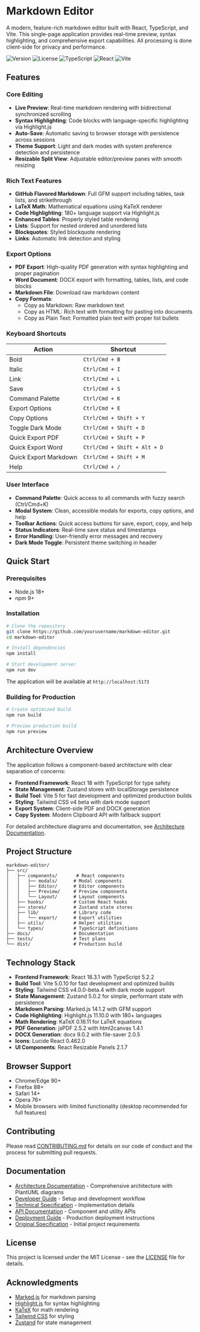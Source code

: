 # Markdown Editor

A modern, feature-rich markdown editor built with React, TypeScript, and Vite. This single-page application provides real-time preview, syntax highlighting, and comprehensive export capabilities. All processing is done client-side for privacy and performance.

![Version](https://img.shields.io/badge/version-1.0.0-blue.svg)
![License](https://img.shields.io/badge/license-MIT-green.svg)
![TypeScript](https://img.shields.io/badge/typescript-%5E5.2.2-blue.svg)
![React](https://img.shields.io/badge/react-%5E18.3.1-blue.svg)
![Vite](https://img.shields.io/badge/vite-%5E5.0.10-blue.svg)

## Features

### Core Editing
- **Live Preview**: Real-time markdown rendering with bidirectional synchronized scrolling
- **Syntax Highlighting**: Code blocks with language-specific highlighting via Highlight.js
- **Auto-Save**: Automatic saving to browser storage with persistence across sessions
- **Theme Support**: Light and dark modes with system preference detection and persistence
- **Resizable Split View**: Adjustable editor/preview panes with smooth resizing

### Rich Text Features
- **GitHub Flavored Markdown**: Full GFM support including tables, task lists, and strikethrough
- **LaTeX Math**: Mathematical equations using KaTeX renderer
- **Code Highlighting**: 180+ language support via Highlight.js
- **Enhanced Tables**: Properly styled table rendering
- **Lists**: Support for nested ordered and unordered lists
- **Blockquotes**: Styled blockquote rendering
- **Links**: Automatic link detection and styling

### Export Options
- **PDF Export**: High-quality PDF generation with syntax highlighting and proper pagination
- **Word Document**: DOCX export with formatting, tables, lists, and code blocks
- **Markdown File**: Download raw markdown content
- **Copy Formats**: 
  - Copy as Markdown: Raw markdown text
  - Copy as HTML: Rich text with formatting for pasting into documents
  - Copy as Plain Text: Formatted plain text with proper list bullets

### Keyboard Shortcuts
| Action | Shortcut |
|--------|----------|
| Bold | `Ctrl/Cmd + B` |
| Italic | `Ctrl/Cmd + I` |
| Link | `Ctrl/Cmd + L` |
| Save | `Ctrl/Cmd + S` |
| Command Palette | `Ctrl/Cmd + K` |
| Export Options | `Ctrl/Cmd + E` |
| Copy Options | `Ctrl/Cmd + Shift + Y` |
| Toggle Dark Mode | `Ctrl/Cmd + Shift + D` |
| Quick Export PDF | `Ctrl/Cmd + Shift + P` |
| Quick Export Word | `Ctrl/Cmd + Shift + Alt + D` |
| Quick Export Markdown | `Ctrl/Cmd + Shift + M` |
| Help | `Ctrl/Cmd + /` |

### User Interface
- **Command Palette**: Quick access to all commands with fuzzy search (Ctrl/Cmd+K)
- **Modal System**: Clean, accessible modals for exports, copy options, and help
- **Toolbar Actions**: Quick access buttons for save, export, copy, and help
- **Status Indicators**: Real-time save status and timestamps
- **Error Handling**: User-friendly error messages and recovery
- **Dark Mode Toggle**: Persistent theme switching in header

## Quick Start

### Prerequisites
- Node.js 18+ 
- npm 9+

### Installation

```bash
# Clone the repository
git clone https://github.com/yourusername/markdown-editor.git
cd markdown-editor

# Install dependencies
npm install

# Start development server
npm run dev
```

The application will be available at `http://localhost:5173`

### Building for Production

```bash
# Create optimized build
npm run build

# Preview production build
npm run preview
```

## Architecture Overview

The application follows a component-based architecture with clear separation of concerns:

- **Frontend Framework**: React 18 with TypeScript for type safety
- **State Management**: Zustand stores with localStorage persistence
- **Build Tool**: Vite 5 for fast development and optimized production builds
- **Styling**: Tailwind CSS v4 beta with dark mode support
- **Export System**: Client-side PDF and DOCX generation
- **Copy System**: Modern Clipboard API with fallback support

For detailed architecture diagrams and documentation, see [Architecture Documentation](docs/ARCHITECTURE.md).

## Project Structure

```
markdown-editor/
├── src/
│   ├── components/       # React components
│   │   ├── modals/      # Modal components
│   │   ├── Editor/      # Editor components
│   │   ├── Preview/     # Preview components
│   │   └── Layout/      # Layout components
│   ├── hooks/           # Custom React hooks
│   ├── stores/          # Zustand state stores
│   ├── lib/             # Library code
│   │   └── export/      # Export utilities
│   ├── utils/           # Helper utilities
│   └── types/           # TypeScript definitions
├── docs/                # Documentation
├── tests/               # Test plans
└── dist/                # Production build
```

## Technology Stack

- **Frontend Framework**: React 18.3.1 with TypeScript 5.2.2
- **Build Tool**: Vite 5.0.10 for fast development and optimized builds
- **Styling**: Tailwind CSS v4.0.0-beta.4 with dark mode support
- **State Management**: Zustand 5.0.2 for simple, performant state with persistence
- **Markdown Parsing**: Marked.js 14.1.2 with GFM support
- **Code Highlighting**: Highlight.js 11.10.0 with 180+ languages
- **Math Rendering**: KaTeX 0.16.11 for LaTeX equations
- **PDF Generation**: jsPDF 2.5.2 with html2canvas 1.4.1
- **DOCX Generation**: docx 9.0.2 with file-saver 2.0.5
- **Icons**: Lucide React 0.462.0
- **UI Components**: React Resizable Panels 2.1.7

## Browser Support

- Chrome/Edge 90+
- Firefox 88+
- Safari 14+
- Opera 76+
- Mobile browsers with limited functionality (desktop recommended for full features)

## Contributing

Please read [CONTRIBUTING.md](docs/CONTRIBUTING.md) for details on our code of conduct and the process for submitting pull requests.

## Documentation

- [Architecture Documentation](docs/ARCHITECTURE.md) - Comprehensive architecture with PlantUML diagrams
- [Developer Guide](docs/DEVELOPER_GUIDE.md) - Setup and development workflow
- [Technical Specification](docs/TECHNICAL_SPEC.md) - Implementation details
- [API Documentation](docs/API.md) - Component and utility APIs
- [Deployment Guide](docs/DEPLOYMENT.md) - Production deployment instructions
- [Original Specification](docs/SPECIFICATION.md) - Initial project requirements

## License

This project is licensed under the MIT License - see the [LICENSE](LICENSE) file for details.

## Acknowledgments

- [Marked.js](https://marked.js.org/) for markdown parsing
- [Highlight.js](https://highlightjs.org/) for syntax highlighting
- [KaTeX](https://katex.org/) for math rendering
- [Tailwind CSS](https://tailwindcss.com/) for styling
- [Zustand](https://zustand-demo.pmnd.rs/) for state management